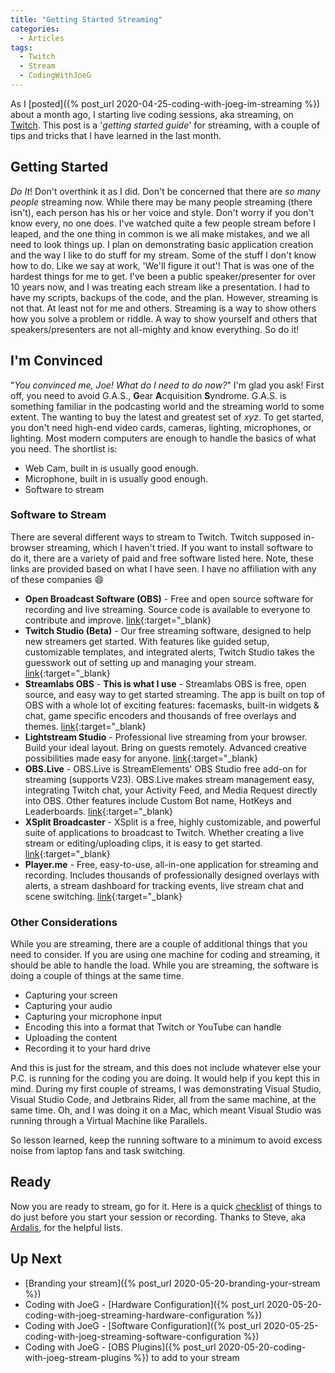```yaml
---
title: "Getting Started Streaming"
categories:
  - Articles
tags:
  - Twitch
  - Stream
  - CodingWithJoeG
---
```

As I [posted]({% post_url 2020-04-25-coding-with-joeg-im-streaming %}) about a month ago, I starting live coding sessions, aka streaming, on [Twitch](https://twitch.tv/jguadagno). This post is a '*getting started guide*' for streaming, with a couple of tips and tricks that I have learned in the last month.

## Getting Started

*Do It*! Don't overthink it as I did.  Don't be concerned that there are *so many people* streaming now. While there may be many people streaming (there isn't), each person has his or her voice and style. Don't worry if you don't know every, no one does.  I've watched quite a few people stream before I leaped, and the one thing in common is we all make mistakes, and we all need to look things up.  I plan on demonstrating basic application creation and the way I like to do stuff for my stream.  Some of the stuff I don't know how to do. Like we say at work, 'We'll figure it out'! That is was one of the hardest things for me to get.  I've been a public speaker/presenter for over 10 years now, and I was treating each stream like a presentation.  I had to have my scripts, backups of the code, and the plan.  However, streaming is not that.  At least not for me and others.  Streaming is a way to show others how you solve a problem or riddle.  A way to show yourself and others that speakers/presenters are not all-mighty and know everything. So do it!

## I'm Convinced

"*You convinced me, Joe! What do I need to do now?*" I'm glad you ask! First off, you need to avoid G.A.S., **G**ear **A**cquisition **S**yndrome. G.A.S. is something familiar in the podcasting world and the streaming world to some extent.  The wanting to buy the latest and greatest set of *xyz*. To get started, you don't need high-end video cards, cameras, lighting, microphones, or lighting. Most modern computers are enough to handle the basics of what you need.  The shortlist is:

* Web Cam, built in is usually good enough.
* Microphone, built in is usually good enough.
* Software to stream

### Software to Stream

There are several different ways to stream to Twitch.  Twitch supposed in-browser streaming, which I haven't tried.  If you want to install software to do it, there are a variety of paid and free software listed here.  Note, these links are provided based on what I have seen.  I have no affiliation with any of these companies :smile:

* **Open Broadcast Software (OBS)** - Free and open source software for recording and live streaming. Source code is available to everyone to contribute and improve. [link](https://obsproject.com/){:target="_blank}
* **Twitch Studio (Beta)** - Our free streaming software, designed to help new streamers get started. With features like guided setup, customizable templates, and integrated alerts, Twitch Studio takes the guesswork out of setting up and managing your stream. [link](https://www.twitch.tv/studio){:target="_blank}
* **Streamlabs OBS** - **This is what I use** - Streamlabs OBS is free, open source, and easy way to get started streaming. The app is built on top of OBS with a whole lot of exciting features: facemasks, built-in widgets & chat, game specific encoders and thousands of free overlays and themes. [link](https://streamlabs.com/streamlabs-obs/){:target="_blank}
* **Lightstream Studio** - Professional live streaming from your browser. Build your ideal layout. Bring on guests remotely. Advanced creative possibilities made easy for anyone. [link](https://app.golightstream.com/twitchmusic){:target="_blank}
* **OBS.Live** - OBS.Live is StreamElements' OBS Studio free add-on for streaming (supports V23). OBS.Live makes stream management easy, integrating Twitch chat, your Activity Feed, and Media Request directly into OBS. Other features include Custom Bot name, HotKeys and Leaderboards. [link](https://streamelements.com/obslive){:target="_blank}
* **XSplit Broadcaster** - XSplit is a free, highly customizable, and powerful suite of applications to broadcast to Twitch. Whether creating a live stream or editing/uploading clips, it is easy to get started. [link](https://www.xsplit.com/partners/twitch){:target="_blank}
* **Player.me** - Free, easy-to-use, all-in-one application for streaming and recording. Includes thousands of professionally designed overlays with alerts, a stream dashboard for tracking events, live stream chat and scene switching. [link](https://player.me/){:target="_blank}

### Other Considerations

While you are streaming, there are a couple of additional things that you need to consider.  If you are using one machine for coding and streaming, it should be able to handle the load. While you are streaming, the software is doing a couple of things at the same time.

* Capturing your screen
* Capturing your audio
* Capturing your microphone input
* Encoding this into a format that Twitch or YouTube can handle
* Uploading the content
* Recording it to your hard drive

And this is just for the stream, and this does not include whatever else your P.C. is running for the coding you are doing. It would help if you kept this in mind.  During my first couple of streams, I was demonstrating Visual Studio, Visual Studio Code, and Jetbrains Rider, all from the same machine, at the same time. Oh, and I was doing it on a Mac, which meant Visual Studio was running through a Virtual Machine like Parallels.

So lesson learned, keep the running software to a minimum to avoid excess noise from laptop fans and task switching.

## Ready

Now you are ready to stream, go for it.  Here is a quick [checklist](https://ardalis.com/streaming-checklist) of things to do just before you start your session or recording. Thanks to Steve, aka [Ardalis](https://ardalis.com/author/ssmith), for the helpful lists.

## Up Next

* [Branding your stream]({% post_url 2020-05-20-branding-your-stream %})
* Coding with JoeG - [Hardware Configuration]({% post_url 2020-05-20-coding-with-joeg-streaming-hardware-configuration %})
* Coding with JoeG - [Software Configuration]({% post_url 2020-05-25-coding-with-joeg-streaming-software-configuration %})
* Coding with JoeG - [OBS Plugins]({% post_url 2020-05-20-coding-with-joeg-stream-plugins %}) to add to your stream
